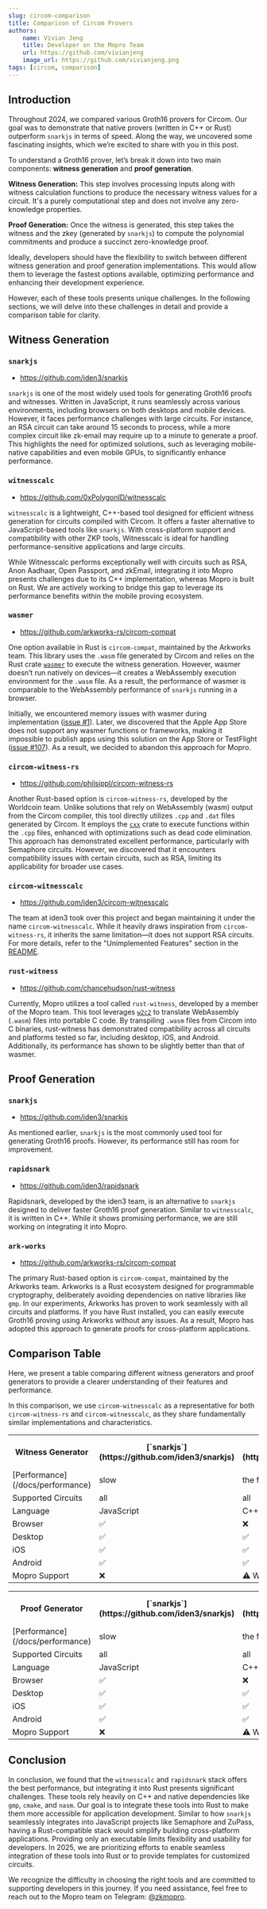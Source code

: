 ```yaml
---
slug: circom-comparison
title: Comparison of Circom Provers
authors:
    name: Vivian Jeng
    title: Developer on the Mopro Team
    url: https://github.com/vivianjeng
    image_url: https://github.com/vivianjeng.png
tags: [circom, comparison]
---
```


## Introduction

Throughout 2024, we compared various Groth16 provers for Circom. Our goal was to demonstrate that native provers (written in C++ or Rust) outperform `snarkjs` in terms of speed. Along the way, we uncovered some fascinating insights, which we’re excited to share with you in this post.

To understand a Groth16 prover, let’s break it down into two main components: **witness generation** and **proof generation**.

**Witness Generation:** This step involves processing inputs along with witness calculation functions to produce the necessary witness values for a circuit. It's a purely computational step and does not involve any zero-knowledge properties.

**Proof Generation:** Once the witness is generated, this step takes the witness and the zkey (generated by `snarkjs`) to compute the polynomial commitments and produce a succinct zero-knowledge proof.

Ideally, developers should have the flexibility to switch between different witness generation and proof generation implementations. This would allow them to leverage the fastest options available, optimizing performance and enhancing their development experience.

However, each of these tools presents unique challenges. In the following sections, we will delve into these challenges in detail and provide a comparison table for clarity.

## Witness Generation

### `snarkjs`
- https://github.com/iden3/snarkjs

`snarkjs` is one of the most widely used tools for generating Groth16 proofs and witnesses. Written in JavaScript, it runs seamlessly across various environments, including browsers on both desktops and mobile devices. However, it faces performance challenges with large circuits. For instance, an RSA circuit can take around 15 seconds to process, while a more complex circuit like zk-email may require up to a minute to generate a proof. This highlights the need for optimized solutions, such as leveraging mobile-native capabilities and even mobile GPUs, to significantly enhance performance.

### `witnesscalc`
- https://github.com/0xPolygonID/witnesscalc

`witnesscalc` is a lightweight, C++-based tool designed for efficient witness generation for circuits compiled with Circom. It offers a faster alternative to JavaScript-based tools like `snarkjs`. With cross-platform support and compatibility with other ZKP tools, Witnesscalc is ideal for handling performance-sensitive applications and large circuits.

While Witnesscalc performs exceptionally well with circuits such as RSA, Anon Aadhaar, Open Passport, and zkEmail, integrating it into Mopro presents challenges due to its C++ implementation, whereas Mopro is built on Rust. We are actively working to bridge this gap to leverage its performance benefits within the mobile proving ecosystem.

### `wasmer`
- https://github.com/arkworks-rs/circom-compat

One option available in Rust is `circom-compat`, maintained by the Arkworks team. This library uses the `.wasm` file generated by Circom and relies on the Rust crate [`wasmer`](https://github.com/wasmerio/wasmer) to execute the witness generation. However, wasmer doesn’t run natively on devices—it creates a WebAssembly execution environment for the `.wasm` file. As a result, the performance of wasmer is comparable to the WebAssembly performance of `snarkjs` running in a browser.

Initially, we encountered memory issues with wasmer during implementation ([issue #1](https://github.com/zkmopro/mopro/issues/1)). Later, we discovered that the Apple App Store does not support any wasmer functions or frameworks, making it impossible to publish apps using this solution on the App Store or TestFlight ([issue #107](https://github.com/zkmopro/mopro/issues/107)). As a result, we decided to abandon this approach for Mopro.

### `circom-witness-rs`
- https://github.com/philsippl/circom-witness-rs

Another Rust-based option is `circom-witness-rs`, developed by the Worldcoin team. Unlike solutions that rely on WebAssembly (wasm) output from the Circom compiler, this tool directly utilizes `.cpp` and `.dat` files generated by Circom. It employs the [`cxx`](https://github.com/dtolnay/cxx) crate to execute functions within the `.cpp` files, enhanced with optimizations such as dead code elimination. This approach has demonstrated excellent performance, particularly with Semaphore circuits. However, we discovered that it encounters compatibility issues with certain circuits, such as RSA, limiting its applicability for broader use cases.

### `circom-witnesscalc`
- https://github.com/iden3/circom-witnesscalc

The team at iden3 took over this project and began maintaining it under the name `circom-witnesscalc`. While it heavily draws inspiration from `circom-witness-rs`, it inherits the same limitation—it does not support RSA circuits. For more details, refer to the "Unimplemented Features" section in the [README](https://github.com/iden3/circom-witnesscalc?tab=readme-ov-file#unimplemented-features).

### `rust-witness`
- https://github.com/chancehudson/rust-witness

Currently, Mopro utilizes a tool called `rust-witness`, developed by a member of the Mopro team. This tool leverages [`w2c2`](https://github.com/turbolent/w2c2) to translate WebAssembly (`.wasm`) files into portable C code. By transpiling `.wasm` files from Circom into C binaries, rust-witness has demonstrated compatibility across all circuits and platforms tested so far, including desktop, iOS, and Android. Additionally, its performance has shown to be slightly better than that of wasmer.

## Proof Generation

### `snarkjs`
- https://github.com/iden3/snarkjs

As mentioned earlier, `snarkjs` is the most commonly used tool for generating Groth16 proofs. However, its performance still has room for improvement.

### `rapidsnark`
- https://github.com/iden3/rapidsnark

Rapidsnark, developed by the iden3 team, is an alternative to `snarkjs` designed to deliver faster Groth16 proof generation. Similar to `witnesscalc`, it is written in C++. While it shows promising performance, we are still working on integrating it into Mopro.

### `ark-works`
- https://github.com/arkworks-rs/circom-compat

The primary Rust-based option is `circom-compat`, maintained by the Arkworks team. Arkworks is a Rust ecosystem designed for programmable cryptography, deliberately avoiding dependencies on native libraries like `gmp`. In our experiments, Arkworks has proven to work seamlessly with all circuits and platforms. If you have Rust installed, you can easily execute Groth16 proving using Arkworks without any issues. As a result, Mopro has adopted this approach to generate proofs for cross-platform applications.

## Comparison Table

Here, we present a table comparing different witness generators and proof generators to provide a clearer understanding of their features and performance.

In this comparison, we use `circom-witnesscalc` as a representative for both `circom-witness-rs` and `circom-witnesscalc`, as they share fundamentally similar implementations and characteristics.

<table>
  <tr>
    <th>Witness Generator</th>
    <th>[`snarkjs`](https://github.com/iden3/snarkjs)</th>
    <th>[`witnesscalc`](https://github.com/0xPolygonID/witnesscalc)</th>
    <th>[`wasmer`](https://github.com/arkworks-rs/circom-compat)</th>
    <th>[`circom-witnesscalc`](https://github.com/iden3/circom-witnesscalc)</th>
    <th>[`rust-witness`](https://github.com/chancehudson/rust-witness)</th>
  </tr>
  <tr>
    <td>[Performance](/docs/performance)</td>
    <td>slow</td>
    <td>the fastest 🚀</td>
    <td>slow</td>
    <td>sometimes fastest 🚀</td>
    <td>slightly faster than snarkjs</td>
  </tr>
  <tr>
    <td>Supported Circuits</td>
    <td>all</td>
    <td>all</td>
    <td>all</td>
    <td>RSA not supported</td>
    <td>all</td>
  </tr>
  <tr>
    <td>Language</td>
    <td>JavaScript</td>
    <td>C++</td>
    <td>Rust</td>
    <td>Rust</td>
    <td>Rust</td>
  </tr>
  <tr>
    <td>Browser</td>
    <td>✅</td>
    <td>❌</td>
    <td>❌</td>
    <td>❌</td>
    <td>❌</td>
  </tr>
  <tr>
    <td>Desktop</td>
    <td>✅</td>
    <td>✅</td>
    <td>✅</td>
    <td>✅</td>
    <td>✅</td>
  </tr>
  <tr>
    <td>iOS</td>
    <td>✅</td>
    <td>✅</td>
    <td>❌</td>
    <td>✅</td>
    <td>✅</td>
  </tr>
  <tr>
    <td>Android</td>
    <td>✅</td>
    <td>✅</td>
    <td>✅</td>
    <td>✅</td>
    <td>✅</td>
  </tr>
  <tr>
    <td>Mopro Support</td>
    <td>❌</td>
    <td>⚠️ WIP [^1]</td>
    <td>❌ Abandoned</td>
    <td>⚠️ Possible [^2]</td>
    <td>✅</td>
  </tr>
</table>

<table>
  <tr>
    <th>Proof Generator</th>
    <th>[`snarkjs`](https://github.com/iden3/snarkjs)</th>
    <th>[`rapidsnark`](https://github.com/iden3/rapidsnark)</th>
    <th>[`arkworks`](https://github.com/arkworks-rs/circom-compat)</th>
  </tr>
  <tr>
    <td>[Performance](/docs/performance)</td>
    <td>slow</td>
    <td>the fastest 🚀</td>
    <td>fast</td>
  </tr>
  <tr>
    <td>Supported Circuits</td>
    <td>all</td>
    <td>all</td>
    <td>all</td>
  </tr>
  <tr>
    <td>Language</td>
    <td>JavaScript</td>
    <td>C++</td>
    <td>Rust</td>
  </tr>
  <tr>
    <td>Browser</td>
    <td>✅</td>
    <td>❌</td>
    <td>✅[^3]</td>
  </tr>
  <tr>
    <td>Desktop</td>
    <td>✅</td>
    <td>✅</td>
    <td>✅</td>
  </tr>
  <tr>
    <td>iOS</td>
    <td>✅</td>
    <td>✅</td>
    <td>✅</td>
  </tr>
  <tr>
    <td>Android</td>
    <td>✅</td>
    <td>✅</td>
    <td>✅</td>
  </tr>
  <tr>
    <td>Mopro Support</td>
    <td>❌</td>
    <td>⚠️ WIP [^4]</td>
    <td>✅</td>
  </tr>
</table>

[^1]: We are actively working on integrating `witnesscalc` into Mopro. Please refer to [issue #284](https://github.com/zkmopro/mopro/issues/284)
[^2]: Please refer to [PR #255](https://github.com/zkmopro/mopro/pull/255) to see how to use `circom-witnesscalc` with Mopro.
[^3]: [waku-org](https://github.com/waku-org) has investigated this approach; however, it does not outperform snarkjs in terms of performance. Please refer to [this comment](https://github.com/zkmopro/mopro/issues/202#issuecomment-2236923108) for more details.
[^4]: We are actively working on integrating `rapidsnark` into Mopro. Please refer to [issue #285](https://github.com/zkmopro/mopro/issues/285)

## Conclusion

In conclusion, we found that the `witnesscalc` and `rapidsnark` stack offers the best performance, but integrating it into Rust presents significant challenges. These tools rely heavily on C++ and native dependencies like `gmp`, `cmake`, and `nasm`. Our goal is to integrate these tools into Rust to make them more accessible for application development. Similar to how `snarkjs` seamlessly integrates into JavaScript projects like Semaphore and ZuPass, having a Rust-compatible stack would simplify building cross-platform applications. Providing only an executable limits flexibility and usability for developers. In 2025, we are prioritizing efforts to enable seamless integration of these tools into Rust or to provide templates for customized circuits. 

We recognize the difficulty in choosing the right tools and are committed to supporting developers in this journey. If you need assistance, feel free to reach out to the Mopro team on Telegram: [@zkmopro](https://t.me/zkmopro).